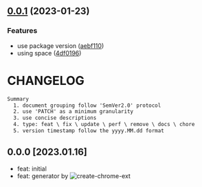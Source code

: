 ## [0.0.1](https://github.com/AkaraChen/twitter-ban-extend/compare/0.0.0...0.0.1) (2023-01-23)


### Features

* use package version ([aebf110](https://github.com/AkaraChen/twitter-ban-extend/commit/aebf11020416d31a0b0324b6b9e253349a8c703f))
* using space ([4df0196](https://github.com/AkaraChen/twitter-ban-extend/commit/4df01966fcf46689183b774ee2f98bd88578181e))



# CHANGELOG

```txt
Summary
  1. document grouping follow 'SemVer2.0' protocol
  2. use 'PATCH' as a minimum granularity
  3. use concise descriptions
  4. type: feat \ fix \ update \ perf \ remove \ docs \ chore
  5. version timestamp follow the yyyy.MM.dd format
```

## 0.0.0 [2023.01.16]

- feat: initial
- feat: generator by ![create-chrome-ext](https://www.npmjs.com/package/create-chrome-ext)

